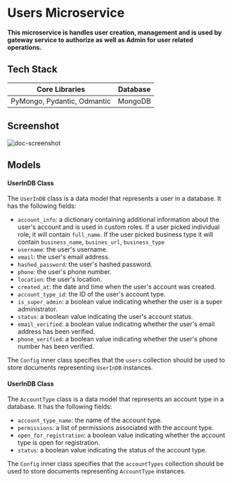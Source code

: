 # Users Microservice

**This microservice is handles user creation, management and is used by gateway service to authorize as well as Admin for user related operations.**

## Tech Stack

| Core Libraries              | Database |
| --------------------------- | :------: |
| PyMongo, Pydantic, Odmantic | MongoDB  |

## Screenshot

<img src="https://i.ibb.co/DWMYtwG/doc-screenshot.png" alt="doc-screenshot" border="0"/>

## Models

#### UserInDB Class

The `UserInDB` class is a data model that represents a user in a database. It has the following fields:

- `account_info`: a dictionary containing additional information about the user's account and is used in custom roles. If a user picked individual role, it will contain `full_name`. If the user picked business type it will contain `business_name`, `busines_url`, `business_type`
- `username`: the user's username.
- `email`: the user's email address.
- `hashed_password`: the user's hashed password.
- `phone`: the user's phone number.
- `location`: the user's location.
- `created_at`: the date and time when the user's account was created.
- `account_type_id`: the ID of the user's account type.
- `is_super_admin`: a boolean value indicating whether the user is a super administrator.
- `status`: a boolean value indicating the user's account status.
- `email_verified`: a boolean value indicating whether the user's email address has been verified.
- `phone_verified`: a boolean value indicating whether the user's phone number has been verified.

The `Config` inner class specifies that the `users` collection should be used to store documents representing `UserInDB` instances.

#### UserInDB Class

The `AccountType` class is a data model that represents an account type in a database. It has the following fields:

- `account_type_name`: the name of the account type.
- `permissions`: a list of permissions associated with the account type.
- `open_for_registration`: a boolean value indicating whether the account type is open for registration.
- `status`: a boolean value indicating the status of the account type.

The `Config` inner class specifies that the `accountTypes` collection should be used to store documents representing `AccountType` instances.
